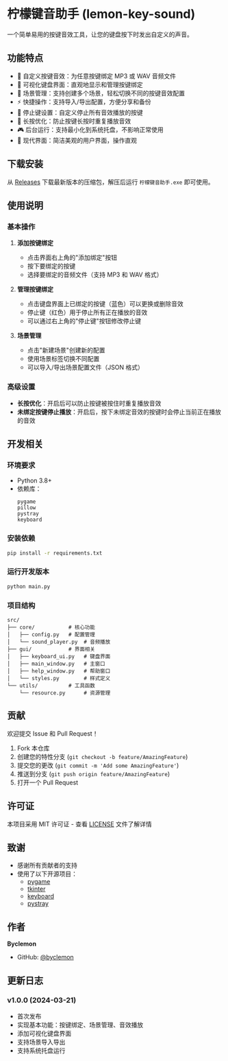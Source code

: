 
# 柠檬键音助手 (lemon-key-sound)

一个简单易用的按键音效工具，让您的键盘按下时发出自定义的声音。

## 功能特点

- 🎵 自定义按键音效：为任意按键绑定 MP3 或 WAV 音频文件
- 🎹 可视化键盘界面：直观地显示和管理按键绑定
- 🎯 场景管理：支持创建多个场景，轻松切换不同的按键音效配置
- ⚡ 快捷操作：支持导入/导出配置，方便分享和备份
- 🛑 停止键设置：自定义停止所有音效播放的按键
- 🔄 长按优化：防止按键长按时重复播放音效
- 🎮 后台运行：支持最小化到系统托盘，不影响正常使用
- 🎨 现代界面：简洁美观的用户界面，操作直观

## 下载安装

从 [Releases](https://github.com/byclemon/lemon-key-sound/releases) 下载最新版本的压缩包，解压后运行 `柠檬键音助手.exe` 即可使用。

## 使用说明

### 基本操作

1. **添加按键绑定**
   - 点击界面右上角的"添加绑定"按钮
   - 按下要绑定的按键
   - 选择要绑定的音频文件（支持 MP3 和 WAV 格式）

2. **管理按键绑定**
   - 点击键盘界面上已绑定的按键（蓝色）可以更换或删除音效
   - 停止键（红色）用于停止所有正在播放的音效
   - 可以通过右上角的"停止键"按钮修改停止键

3. **场景管理**
   - 点击"新建场景"创建新的配置
   - 使用场景标签切换不同配置
   - 可以导入/导出场景配置文件（JSON 格式）

### 高级设置

- **长按优化**：开启后可以防止按键被按住时重复播放音效
- **未绑定按键停止播放**：开启后，按下未绑定音效的按键时会停止当前正在播放的音效

## 开发相关

### 环境要求

- Python 3.8+
- 依赖库：
  ```
  pygame
  pillow
  pystray
  keyboard
  ```

### 安装依赖

```bash
pip install -r requirements.txt
```

### 运行开发版本

```bash
python main.py
```

### 项目结构

```
src/
├── core/           # 核心功能
│   ├── config.py   # 配置管理
│   └── sound_player.py  # 音频播放
├── gui/            # 界面相关
│   ├── keyboard_ui.py   # 键盘界面
│   ├── main_window.py   # 主窗口
│   ├── help_window.py   # 帮助窗口
│   └── styles.py        # 样式定义
└── utils/          # 工具函数
    └── resource.py      # 资源管理
```

## 贡献

欢迎提交 Issue 和 Pull Request！

1. Fork 本仓库
2. 创建您的特性分支 (`git checkout -b feature/AmazingFeature`)
3. 提交您的更改 (`git commit -m 'Add some AmazingFeature'`)
4. 推送到分支 (`git push origin feature/AmazingFeature`)
5. 打开一个 Pull Request

## 许可证

本项目采用 MIT 许可证 - 查看 [LICENSE](LICENSE) 文件了解详情

## 致谢

- 感谢所有贡献者的支持
- 使用了以下开源项目：
  - [pygame](https://www.pygame.org/)
  - [tkinter](https://docs.python.org/3/library/tkinter.html)
  - [keyboard](https://github.com/boppreh/keyboard)
  - [pystray](https://github.com/moses-palmer/pystray)

## 作者

**Byclemon**

- GitHub: [@byclemon](https://github.com/byclemon)

## 更新日志

### v1.0.0 (2024-03-21)
- 首次发布
- 实现基本功能：按键绑定、场景管理、音效播放
- 添加可视化键盘界面
- 支持场景导入导出
- 支持系统托盘运行


